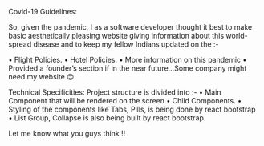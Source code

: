 ﻿
﻿Covid-19 Guidelines:

So, given the pandemic, I as a software developer thought it best to make basic aesthetically pleasing website giving information about this world-spread disease and to keep my fellow Indians updated on the :-

• Flight Policies.
• Hotel Policies.
• More information on this pandemic
• Provided a founder’s section if in the near future…Some company might need my website 😊

Technical Specificities:
Project structure is divided into :-
• Main Component that will be rendered on the screen
• Child Components.
• Styling of the components like Tabs, Pills,  is being done by react bootstrap
• List Group, Collapse is also being built by react bootstrap.

Let me know what you guys think !!
